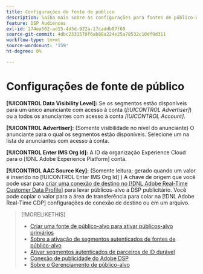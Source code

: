 ```yaml
---
title: Configurações de fonte de público
description: Saiba mais sobre as configurações para fontes de público-alvo.
feature: DSP Audiences
exl-id: 274ea502-ad15-4d3d-922a-17caddb87f69
source-git-commit: 4dbc2331570f6ab88a224e25a78532c10df9d311
workflow-type: tm+mt
source-wordcount: '159'
ht-degree: 0%

---
```


# Configurações de fonte de público

**[!UICONTROL Data Visibility Level]:** Se os segmentos estão disponíveis para um único anunciante com acesso à conta (*[!UICONTROL Advertiser]*) ou a todos os anunciantes com acesso à conta *[!UICONTROL Account]*.

**[!UICONTROL Advertiser]:** (Somente visibilidade no nível do anunciante) O anunciante para o qual os segmentos estão disponíveis. Selecione um na lista de anunciantes com acesso à conta.

**[!UICONTROL Enter IMS Org Id]:** A ID da organização Experience Cloud para o [!DNL Adobe Experience Platform] conta.

**[!UICONTROL AAC Source Key]:** (Somente leitura; gerado quando um valor é inserido no [!UICONTROL Enter IMS Org Id] ) A chave de origem que você pode usar para [criar uma conexão de destino no [!DNL Adobe Real-Time Customer Data Profile]](https://experienceleague.adobe.com/docs/experience-platform/destinations/catalog/advertising/adobe-advertising-cloud-connection.html) para levar públicos-alvo a DSP publicitário. Você pode copiar o valor para a área de transferência para colar na [!DNL Adobe Real-Time CDP] configurações de conexão de destino ou em um arquivo.

>[!MORELIKETHIS]
>
>* [Criar uma fonte de público-alvo para ativar públicos-alvo primários](source-create.md)
>* [Sobre a ativação de segmentos autenticados de fontes de público-alvo](source-about.md)
>* [Ativar segmentos autenticados de parceiros de ID durável](source-durable-id.md)
>* [Conexão de publicidade do Adobe DSP](https://experienceleague.adobe.com/docs/experience-platform/destinations/catalog/advertising/adobe-advertising-cloud-connection.html)
>* [Sobre o Gerenciamento de público-alvo](/help/dsp/audiences/audience-about.md)

